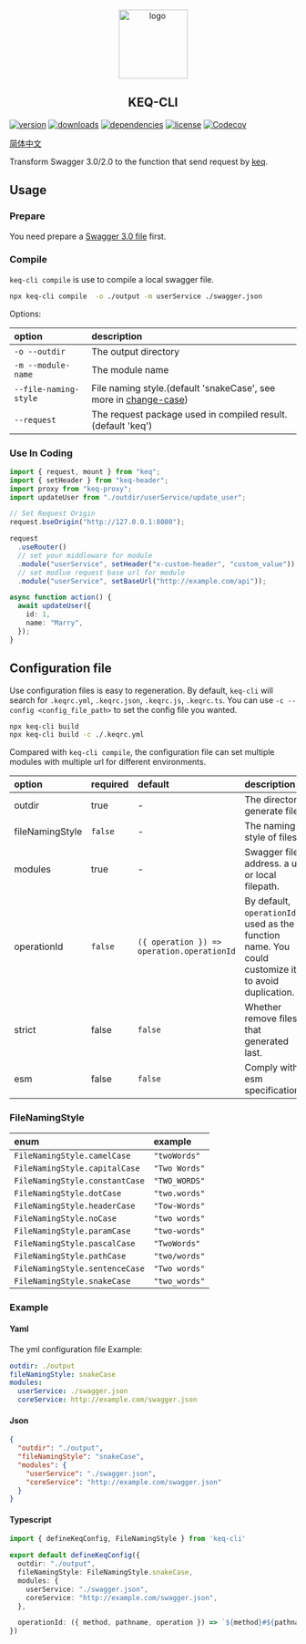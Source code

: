 <!-- title -->
<p align="center" style="padding-top: 41px">
  <img src="./images/logo.svg?sanitize=true" width="121" alt="logo" />
</p>

<h2 align="center" style="text-align: center">KEQ-CLI</h2>
<!-- title -->

[npm]: https://www.npmjs.com/package/keq-cli

[![version](https://img.shields.io/npm/v/keq-cli.svg?logo=npm&style=for-the-badge)][npm]
[![downloads](https://img.shields.io/npm/dm/keq-cli.svg?logo=npm&style=for-the-badge)][npm]
[![dependencies](https://img.shields.io/librariesio/release/npm/keq-cli?logo=npm&style=for-the-badge)][npm]
[![license](https://img.shields.io/npm/l/keq-cli.svg?logo=github&style=for-the-badge)][npm]
[![Codecov](https://img.shields.io/codecov/c/gh/keq-request/keq-cli?logo=codecov&token=PLF0DT6869&style=for-the-badge)](https://codecov.io/gh/keq-request/keq-cli)

<!-- description -->

[简体中文](./doc/zh-cn/README.md)

Transform Swagger 3.0/2.0 to the function that send request by [keq](https://github.com/keq-request/keq).

<!-- description -->

## Usage

### Prepare

You need prepare a [Swagger 3.0 file](./tests/swagger.json) first.

### Compile

`keq-cli compile` is use to compile a local swagger file.

```bash
npx keq-cli compile  -o ./output -m userService ./swagger.json
```

Options:

| option                | description                                                                                                   |
| :-------------------- | :------------------------------------------------------------------------------------------------------------ |
| `-o --outdir`         | The output directory                                                                                          |
| `-m --module-name`    | The module name                                                                                               |
| `--file-naming-style` | File naming style.(default 'snakeCase', see more in [change-case](https://www.npmjs.com/package/change-case)) |
| `--request`           | The request package used in compiled result.(default 'keq')                                                   |

### Use In Coding

```typescript
import { request, mount } from "keq";
import { setHeader } from "keq-header";
import proxy from "keq-proxy";
import updateUser from "./outdir/userService/update_user";

// Set Request Origin
request.bseOrigin("http://127.0.0.1:8080");

request
  .useRouter()
  // set your middleware for module
  .module("userService", setHeader("x-custom-header", "custom_value"))
  // set modlue request base url for module
  .module("userService", setBaseUrl("http://example.com/api"));

async function action() {
  await updateUser({
    id: 1,
    name: "Marry",
  });
}
```

## Configuration file

Use configuration files is easy to regeneration.
By default, `keq-cli` will search for `.keqrc.yml`, `.keqrc.json`, `.keqrc.js`, `.keqrc.ts`.
You can use `-c --config <config_file_path>` to set the config file you wanted.

```bash
npx keq-cli build
npx keq-cli build -c ./.keqrc.yml
```

Compared with `keq-cli compile`, the configuration file can set multiple modules with multiple url for different environments.

| option          | required | default | description |
| :-------------- | :------- | :------ | :---------- |
| outdir          | true     | -       | The directory generate files
| fileNamingStyle | `false`  | -       | The naming style of files
| modules         | true     | -       | Swagger files address. a url or local filepath.
| operationId     | `false`  | `({ operation }) => operation.operationId`       | By default, `operationId` is used as the function name. You could customize it to avoid duplication.
| strict          | false    | `false` | Whether remove files that generated last.
| esm             | false    | `false` | Comply with esm specifications.

### FileNamingStyle

| enum                           | example       |
| :----------------------------- | :------------ |
| `FileNamingStyle.camelCase`    | `"twoWords"`  |
| `FileNamingStyle.capitalCase`  | `"Two Words"` |
| `FileNamingStyle.constantCase` | `"TWO_WORDS"` |
| `FileNamingStyle.dotCase`      | `"two.words"` |
| `FileNamingStyle.headerCase`   | `"Tow-Words"` |
| `FileNamingStyle.noCase`       | `"two words"` |
| `FileNamingStyle.paramCase`    | `"two-words"` |
| `FileNamingStyle.pascalCase`   | `"TwoWords"`  |
| `FileNamingStyle.pathCase`     | `"two/words"` |
| `FileNamingStyle.sentenceCase` | `"Two words"` |
| `FileNamingStyle.snakeCase`    | `"two_words"` |


### Example

#### Yaml

The yml configuration file Example:

```yml
outdir: ./output
fileNamingStyle: snakeCase
modules:
  userService: ./swagger.json
  coreService: http://example.com/swagger.json
```

#### Json

```json
{
  "outdir": "./output",
  "fileNamingStyle": "snakeCase",
  "modules": {
    "userService": "./swagger.json",
    "coreService": "http://example.com/swagger.json"
  }
}
```

#### Typescript

```typescript
import { defineKeqConfig, FileNamingStyle } from 'keq-cli'

export default defineKeqConfig({
  outdir: "./output",
  fileNamingStyle: FileNamingStyle.snakeCase,
  modules: {
    userService: "./swagger.json",
    coreService: "http://example.com/swagger.json",
  },

  operationId: ({ method, pathname, operation }) => `${method}#${pathname.replace('/', '.')}`
})
```
